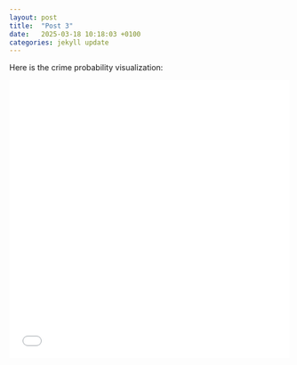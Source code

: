 ```yaml
---
layout: post
title:  "Post 3"
date:   2025-03-18 10:18:03 +0100
categories: jekyll update
---
```


Here is the crime probability visualization:

<iframe src="/assets/bokeh_plot.html" width="100%" height="500px" frameborder="0"></iframe>
